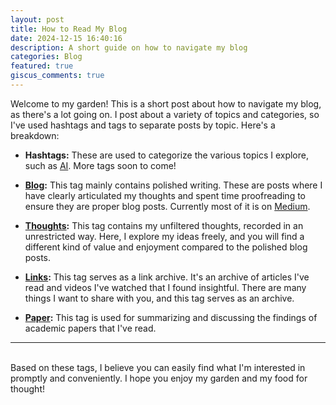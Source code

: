 ```yaml
---
layout: post
title: How to Read My Blog
date: 2024-12-15 16:40:16
description: A short guide on how to navigate my blog
categories: Blog
featured: true
giscus_comments: true
---
```


Welcome to my garden! This is a short post about how to navigate my blog, as there's a lot going on. I post about a variety of topics and categories, so I've used hashtags and tags to separate posts by topic. Here's a breakdown:

*   **Hashtags:** These are used to categorize the various topics I explore, such as [AI](https://ht0324.github.io/blog/tag/ai). More tags soon to come!

*   **[Blog](https://medium.com/@FdForThought):** This tag mainly contains polished writing. These are posts where I have clearly articulated my thoughts and spent time proofreading to ensure they are proper blog posts. Currently most of it is on [Medium](https://medium.com/@FdForThought).

*   **[Thoughts](https://ht0324.github.io/blog/category/thoughts):** This tag contains my unfiltered thoughts, recorded in an unrestricted way. Here, I explore my ideas freely, and you will find a different kind of value and enjoyment compared to the polished blog posts.

*   **[Links](https://ht0324.github.io/blog/category/link):** This tag serves as a link archive. It's an archive of articles I've read and videos I've watched that I found insightful. There are many things I want to share with you, and this tag serves as an archive.

*   **[Paper](https://ht0324.github.io/blog/category/paper):** This tag is used for summarizing and discussing the findings of academic papers that I've read.

---
<br />
Based on these tags, I believe you can easily find what I'm interested in promptly and conveniently. I hope you enjoy my garden and my food for thought!
